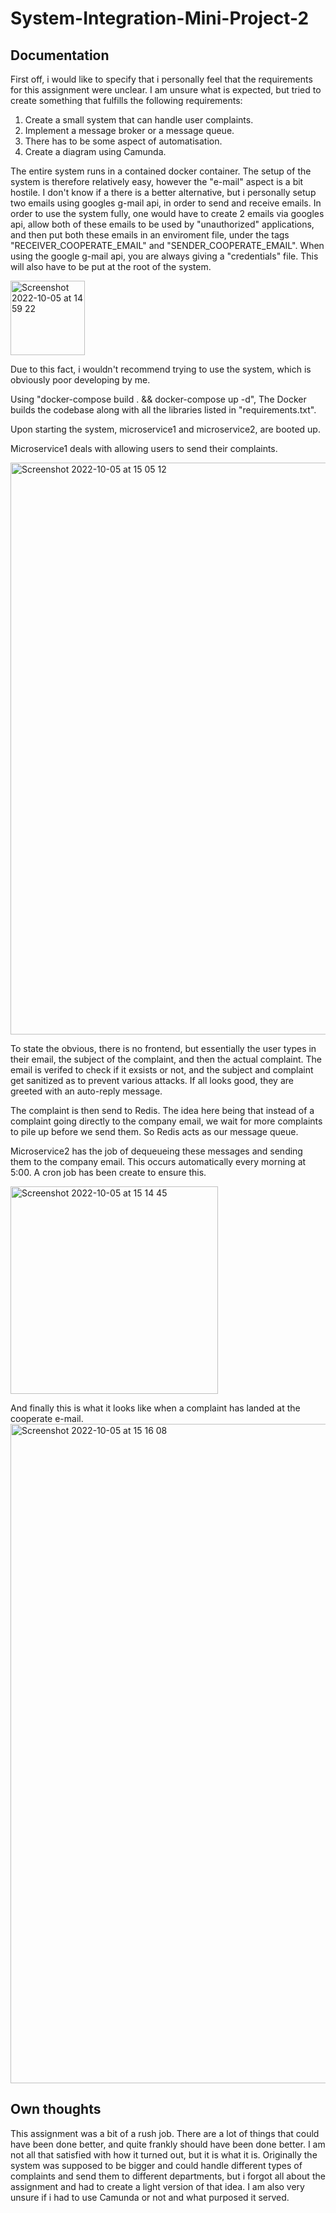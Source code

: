 # System-Integration-Mini-Project-2


## Documentation


First off, i would like to specify that i personally feel that the requirements for this assignment were unclear. I am unsure what is expected, but tried to create something that fulfills the following requirements:

1. Create a small system that can handle user complaints.
2. Implement a message broker or a message queue.
3. There has to be some aspect of automatisation.
4. Create a diagram using Camunda.


The entire system runs in a contained docker container. The setup of the system is therefore relatively easy, however the "e-mail" aspect is a bit hostile. I don't know if a there is a better alternative, but i personally setup two emails using googles g-mail api, in order to send and receive emails. In order to use the system fully, one would have to create 2 emails via googles api, allow both of these emails to be used by "unauthorized" applications, and then put both these emails in an enviroment file, under the tags "RECEIVER_COOPERATE_EMAIL" and "SENDER_COOPERATE_EMAIL". When using the google g-mail api, you are always giving a "credentials" file. This will also have to be put at the root of the system.

<img width="119" alt="Screenshot 2022-10-05 at 14 59 22" src="https://user-images.githubusercontent.com/56427491/194066167-f58dc12d-b452-4c35-babe-6b1d7fc34c89.png">

Due to this fact, i wouldn't recommend trying to use the system, which is obviously poor developing by me.

Using "docker-compose build . && docker-compose up -d", The Docker builds the codebase along with all the libraries listed in "requirements.txt".

Upon starting the system, microservice1 and microservice2, are booted up.

Microservice1 deals with allowing users to send their complaints.

<img width="915" alt="Screenshot 2022-10-05 at 15 05 12" src="https://user-images.githubusercontent.com/56427491/194067264-32381cf8-5f6f-4ba3-9db1-0f9b40b7f914.png">

To state the obvious, there is no frontend, but essentially the user types in their email, the subject of the complaint, and then the actual complaint.
The email is verifed to check if it exsists or not, and the subject and complaint get sanitized as to prevent various attacks.
If all looks good, they are greeted with an auto-reply message.


The complaint is then send to Redis. The idea here being that instead of a complaint going directly to the company email, we wait for more complaints to pile up before we send them. So Redis acts as our message queue.


Microservice2 has the job of dequeueing these messages and sending them to the company email. This occurs automatically every morning at 5:00. A cron job has been create to ensure this. 


<img width="332" alt="Screenshot 2022-10-05 at 15 14 45" src="https://user-images.githubusercontent.com/56427491/194069215-6e16e13d-8282-4e05-8bd8-a7dfe011f2f4.png">



And finally this is what it looks like when a complaint has landed at the cooperate e-mail.
<img width="1055" alt="Screenshot 2022-10-05 at 15 16 08" src="https://user-images.githubusercontent.com/56427491/194069510-63aa2628-fcd5-4b09-9094-54d87900403d.png">

## Own thoughts
This assignment was a bit of a rush job. There are a lot of things that could have been done better, and quite frankly should have been done better.
I am not all that satisfied with how it turned out, but it is what it is. Originally the system was supposed to be bigger and could handle different types of complaints and send them to different departments, but i forgot all about the assignment and had to create a light version of that idea. I am also very unsure if i had to use Camunda or not and what purposed it served.



